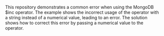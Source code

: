This repository demonstrates a common error when using the MongoDB $inc operator. The example shows the incorrect usage of the operator with a string instead of a numerical value, leading to an error. The solution shows how to correct this error by passing a numerical value to the operator.